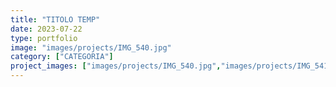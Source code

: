 ```yaml
---
title: "TITOLO TEMP"
date: 2023-07-22
type: portfolio
image: "images/projects/IMG_540.jpg"
category: ["CATEGORIA"]
project_images: ["images/projects/IMG_540.jpg","images/projects/IMG_541.jpg","images/projects/IMG_539.jpg","images/projects/IMG_538.jpg"]
---
```

